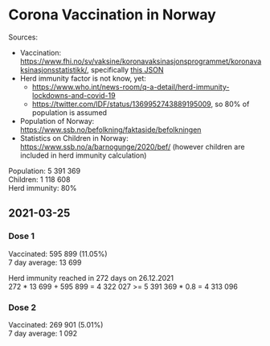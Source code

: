 # Corona Vaccination in Norway

Sources:

- Vaccination: <https://www.fhi.no/sv/vaksine/koronavaksinasjonsprogrammet/koronavaksinasjonsstatistikk/>, specifically [this JSON](https://www.fhi.no/api/chartdata/api/99119)
- Herd immunity factor is not know, yet:
  - <https://www.who.int/news-room/q-a-detail/herd-immunity-lockdowns-and-covid-19>
  - <https://twitter.com/IDF/status/1369952743889195009>, so 80% of population is assumed
- Population of Norway: <https://www.ssb.no/befolkning/faktaside/befolkningen>
- Statistics on Children in Norway: https://www.ssb.no/a/barnogunge/2020/bef/ (however children are included in herd immunity calculation)

Population: 5 391 369  
Children: 1 118 608  
Herd immunity: 80%  

## 2021-03-25

### Dose 1

Vaccinated: 595 899 (11.05%)  
7 day average: 13 699

Herd immunity reached in 272 days on 26.12.2021  
272 * 13 699 + 595 899 = 4 322 027 >= 5 391 369 * 0.8 = 4 313 096

### Dose 2

Vaccinated: 269 901 (5.01%)  
7 day average: 1 092

